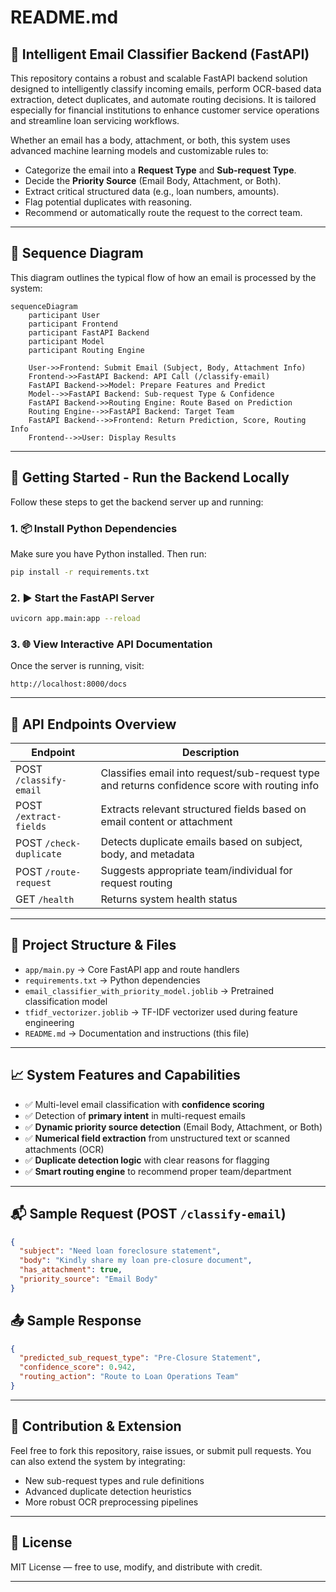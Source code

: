 # README.md

## 📧 Intelligent Email Classifier Backend (FastAPI)

This repository contains a robust and scalable FastAPI backend solution designed to intelligently classify incoming emails, perform OCR-based data extraction, detect duplicates, and automate routing decisions. It is tailored especially for financial institutions to enhance customer service operations and streamline loan servicing workflows.

Whether an email has a body, attachment, or both, this system uses advanced machine learning models and customizable rules to:
- Categorize the email into a **Request Type** and **Sub-request Type**.
- Decide the **Priority Source** (Email Body, Attachment, or Both).
- Extract critical structured data (e.g., loan numbers, amounts).
- Flag potential duplicates with reasoning.
- Recommend or automatically route the request to the correct team.

---

## 🔁 Sequence Diagram
This diagram outlines the typical flow of how an email is processed by the system:

```mermaid
sequenceDiagram
    participant User
    participant Frontend
    participant FastAPI Backend
    participant Model
    participant Routing Engine

    User->>Frontend: Submit Email (Subject, Body, Attachment Info)
    Frontend->>FastAPI Backend: API Call (/classify-email)
    FastAPI Backend->>Model: Prepare Features and Predict
    Model-->>FastAPI Backend: Sub-request Type & Confidence
    FastAPI Backend->>Routing Engine: Route Based on Prediction
    Routing Engine-->>FastAPI Backend: Target Team
    FastAPI Backend-->>Frontend: Return Prediction, Score, Routing Info
    Frontend-->>User: Display Results
```

---

## 🚀 Getting Started - Run the Backend Locally

Follow these steps to get the backend server up and running:

### 1. 📦 Install Python Dependencies
Make sure you have Python installed. Then run:
```bash
pip install -r requirements.txt
```

### 2. ▶️ Start the FastAPI Server
```bash
uvicorn app.main:app --reload
```

### 3. 🌐 View Interactive API Documentation
Once the server is running, visit:
```
http://localhost:8000/docs
```

---

## 🧠 API Endpoints Overview
| Endpoint | Description |
|----------------------|-----------------------------------------------------------|
| POST `/classify-email` | Classifies email into request/sub-request type and returns confidence score with routing info |
| POST `/extract-fields` | Extracts relevant structured fields based on email content or attachment |
| POST `/check-duplicate` | Detects duplicate emails based on subject, body, and metadata |
| POST `/route-request` | Suggests appropriate team/individual for request routing |
| GET `/health` | Returns system health status |

---

## 📂 Project Structure & Files
- `app/main.py` → Core FastAPI app and route handlers
- `requirements.txt` → Python dependencies
- `email_classifier_with_priority_model.joblib` → Pretrained classification model
- `tfidf_vectorizer.joblib` → TF-IDF vectorizer used during feature engineering
- `README.md` → Documentation and instructions (this file)

---

## 📈 System Features and Capabilities
- ✅ Multi-level email classification with **confidence scoring**
- ✅ Detection of **primary intent** in multi-request emails
- ✅ **Dynamic priority source detection** (Email Body, Attachment, or Both)
- ✅ **Numerical field extraction** from unstructured text or scanned attachments (OCR)
- ✅ **Duplicate detection logic** with clear reasons for flagging
- ✅ **Smart routing engine** to recommend proper team/department

---

## 📬 Sample Request (POST `/classify-email`)
```json
{
  "subject": "Need loan foreclosure statement",
  "body": "Kindly share my loan pre-closure document",
  "has_attachment": true,
  "priority_source": "Email Body"
}
```

## 📤 Sample Response
```json
{
  "predicted_sub_request_type": "Pre-Closure Statement",
  "confidence_score": 0.942,
  "routing_action": "Route to Loan Operations Team"
}
```

---

## 📢 Contribution & Extension
Feel free to fork this repository, raise issues, or submit pull requests. You can also extend the system by integrating:
- New sub-request types and rule definitions
- Advanced duplicate detection heuristics
- More robust OCR preprocessing pipelines

---

## 📎 License
MIT License — free to use, modify, and distribute with credit.

---
